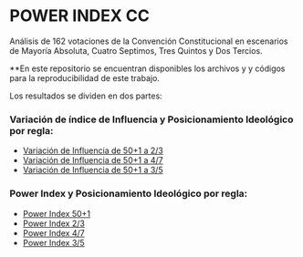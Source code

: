 # POWER INDEX CC

Análisis de 162 votaciones de la Convención Constitucional en escenarios de Mayoría Absoluta, Cuatro Septimos, Tres Quintos y Dos Tercios.

**En este repositorio se encuentran disponibles los archivos y y códigos para la reproducibilidad de este trabajo. 

Los resultados se dividen en dos partes:
### Variación de índice de Influencia y Posicionamiento Ideológico por regla:

- [Variación de Influencia de 50+1 a 2/3](#https://imfd.github.io/variacion_influencia_nominate_50mas1_dostercios/)
- [Variación de Influencia de 50+1 a 4/7](#https://imfd.github.io/variacion_influencia_nominate_50mas1_cuatroseptimos/)
- [Variación de Influencia de 50+1 a 3/5](#https://imfd.github.io/variacion_influencia_nominate_50mas1_tresquintos/)

### Power Index y Posicionamiento Ideológico por regla:
- [Power Index 50+1](#https://imfd.github.io/nominate_50mas1_shapley_index/)
- [Power Index 2/3](#https://imfd.github.io/nominate_dostercios_shapley_index/)
- [Power Index 4/7](#https://imfd.github.io/variacion_influencia_nominate_50mas1_cuatroseptimos/)
- [Power Index 3/5](#https://imfd.github.io/nominate_tresquintos_shapley_index/)
